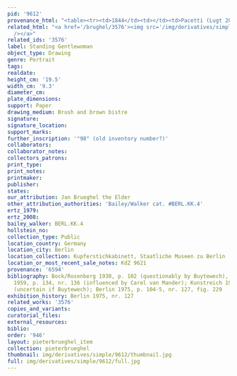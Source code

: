 ```yaml
---
pid: '9612'
provenance_html: "<table><tr><td>1844</td><td></td><td>Pacetti (Lugt 2057)</td></tr></table>"
related_html: "<a href='/brughel/3576'><img src='/img/derivatives/simple/3576/thumbnail.jpg'
  /></a>"
related_ids: '3576'
label: Standing Gentlewoman
object_type: Drawing
genre: Portrait
tags: 
realdate: 
height_cm: '19.5'
width_cm: '9.3'
diameter_cm: 
plate_dimensions: 
support: Paper
drawing_medium: Brush and brown bistre
signature: 
signature_location: 
support_marks: 
further_inscription: '"98" (old inventory number?)'
collaborators: 
collaborator_notes: 
collectors_patrons: 
print_type: 
print_notes: 
printmaker: 
publisher: 
states: 
our_attribution: Jan Brueghel the Elder
other_attribution_authorities: 'Bailey/Walker cat. #BERL.KK.4'
ertz_1979: 
ertz_2008: 
bailey_walker: BERL.KK.4
hollstein_no: 
collection_type: Public
location_country: Germany
location_city: Berlin
location_collection: Kupferstichkabinett, Staatliche Museen zu Berlin
location_or_most_recent_sale_notes: KdZ 9621
provenance: '6594'
bibliography: Bock/Rosenberg 1930, p. 102 (questionably by Buytewech), nr. 9621; Haverkamp-Begemann
  1959, p. 134, nr. 136 (influenced by Carel van Mander); Kunstreich 1957, nr. 38
  (uncertain if Buytewech); Berlin 1975, p. 104-5, nr. 127, fig. 229
exhibition_history: Berlin 1975, nr. 127
related_works: '3576'
copies_and_variants: 
curatorial_files: 
external_resources: 
biblio: 
order: '946'
layout: pieterbrueghel_item
collection: pieterbrueghel
thumbnail: img/derivatives/simple/9612/thumbnail.jpg
full: img/derivatives/simple/9612/full.jpg
---
```

